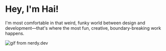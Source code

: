 # Hey, I'm Hai!

I'm most comfortable in that weird, funky world between design and development—that's where the most fun, creative, boundary-breaking work happens. 

![gif from nerdy.dev](https://media.giphy.com/media/PiQejEf31116URju4V/source.gif)
